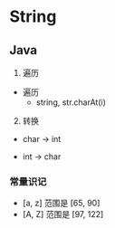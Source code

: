 # String

## Java

1. 遍历
- 遍历 
  - string, str.charAt(i)

2. 转换
- char -> int

- int -> char

### 常量识记   
- [a, z] 范围是 [65, 90]
- [A, Z] 范围是 [97, 122]

